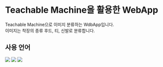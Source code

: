 # Teachable Machine을 활용한 WebApp
Teachable Machine으로 이미지 분류하는 WdbApp입니다.   
이미지는 착장의 종류 후드, 티, 신발로 분류합니다.
   
## 사용 언어
<img src="https://img.shields.io/badge/JAVASCRIPT-F7DF1E?style=for-the-badge&logo=javascript&logoColor=white">
<img src="https://img.shields.io/badge/HTML-E34F26?style=for-the-badge&logo=html5&logoColor=white">
<img src="https://img.shields.io/badge/CSS-1572B6?style=for-the-badge&logo=css3&logoColor=white">
